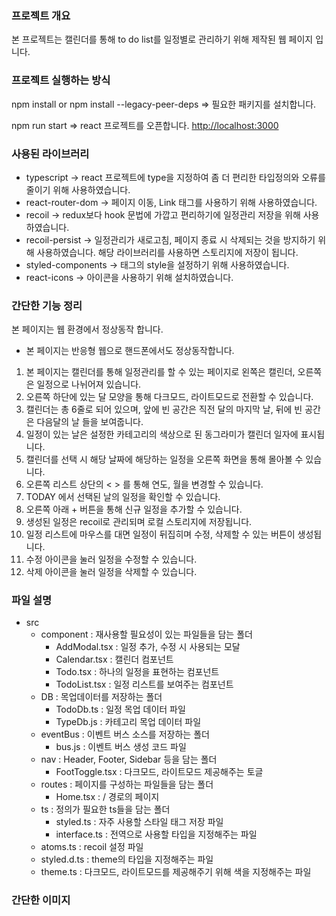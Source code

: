### 프로젝트 개요

본 프로젝트는 캘린더를 통해 to do list를 일정별로 관리하기 위해 제작된 웹 페이지 입니다.

### 프로젝트 실행하는 방식

npm install or npm install --legacy-peer-deps  => 필요한 패키지를 설치합니다.

npm run start => react 프로젝트를 오픈합니다. [http://localhost:3000](http://localhost:3000)

### 사용된 라이브러리

- typescript -> react 프로젝트에 type을 지정하여 좀 더 편리한 타입정의와 오류를 줄이기 위해 사용하였습니다.
- react-router-dom -> 페이지 이동, Link 태그를 사용하기 위해 사용하였습니다.
- recoil -> redux보다 hook 문법에 가깝고 편리하기에 일정관리 저장을 위해 사용하였습니다.
- recoil-persist -> 일정관리가 새로고침, 페이지 종료 시 삭제되는 것을 방지하기 위해 사용하였습니다. 해당 라이브러리를 사용하면 스토리지에 저장이 됩니다.
- styled-components -> 태그의 style을 설정하기 위해 사용하였습니다.
- react-icons -> 아이콘을 사용하기 위해 설치하였습니다.

### 간단한 기능 정리

본 페이지는 웹 환경에서 정상동작 합니다.
- 본 페이지는 반응형 웹으로 핸드폰에서도 정상동작합니다.

1. 본 페이지는 캘린더를 통해 일정관리를 할 수 있는 페이지로 왼쪽은 캘린더, 오른쪽은 일정으로 나뉘어져 있습니다.
2. 오른쪽 하단에 있는 달 모양을 통해 다크모드, 라이트모드로 전환할 수 있습니다.
3. 캘린더는 총 6줄로 되어 있으며, 앞에 빈 공간은 직전 달의 마지막 날, 뒤에 빈 공간은 다음달의 날 들을 보여줍니다.
4. 일정이 있는 날은 설정한 카테고리의 색상으로 된 동그라미가 캘린더 일자에 표시됩니다.
5. 캘린더를 선택 시 해당 날짜에 해당하는 일정을 오른쪽 화면을 통해 몰아볼 수 있습니다.
6. 오른쪽 리스트 상단의 < > 를 통해 연도, 월을 변경할 수 있습니다.
7. TODAY 에서 선택된 날의 일정을 확인할 수 있습니다.
8. 오른쪽 아래 + 버튼을 통해 신규 일정을 추가할 수 있습니다.
9. 생성된 일정은 recoil로 관리되며 로컬 스토리지에 저장됩니다.
10. 일정 리스트에 마우스를 대면 일정이 뒤집히며 수정, 삭제할 수 있는 버튼이 생성됩니다.
11. 수정 아이콘을 눌러 일정을 수정할 수 있습니다.
12. 삭제 아이콘을 눌러 일정을 삭제할 수 있습니다.

### 파일 설명

* src
  - component : 재사용할 필요성이 있는 파일들을 담는 폴더
    + AddModal.tsx : 일정 추가, 수정 시 사용되는 모달
    + Calendar.tsx : 캘린더 컴포넌트
    + Todo.tsx : 하나의 일정을 표현하는 컴포넌트
    + TodoList.tsx : 일정 리스트를 보여주는 컴포넌트
  - DB : 목업데이터를 저장하는 폴더
    + TodoDb.ts : 일정 목업 데이터 파일
    + TypeDb.js : 카테고리 목업 데이터 파일
  - eventBus : 이벤트 버스 소스를 저장하는 폴더
    + bus.js : 이벤트 버스 생성 코드 파일
  - nav : Header, Footer, Sidebar 등을 담는 폴더
    + FootToggle.tsx : 다크모드, 라이트모드 제공해주는 토글
  - routes : 페이지를 구성하는 파일들을 담는 폴더
    + Home.tsx : / 경로의 페이지
  - ts : 정의가 필요한 ts들을 담는 폴더
    + styled.ts : 자주 사용할 스타일 태그 저장 파일
    + interface.ts : 전역으로 사용할 타입을 지정해주는 파일
  - atoms.ts : recoil 설정 파일
  - styled.d.ts : theme의 타입을 지정해주는 파일
  - theme.ts : 다크모드, 라이트모드를 제공해주기 위해 색을 지정해주는 파일


### 간단한 이미지


